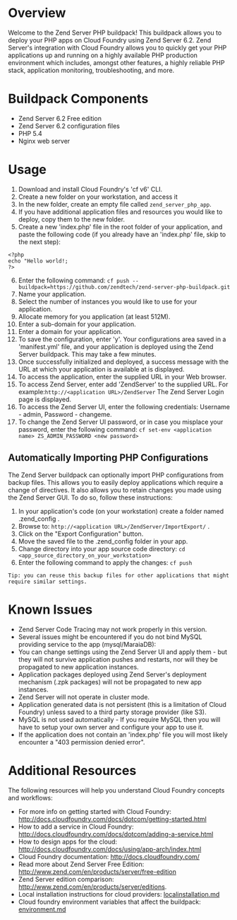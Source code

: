 # Overview

Welcome to the Zend Server PHP buildpack! This buildpack allows you to deploy your PHP apps on Cloud Foundry using Zend Server 6.2. 
Zend Server's integration with Cloud Foundry allows you to quickly get your PHP applications up and running on a highly available PHP production environment which includes, amongst other features, a highly reliable PHP stack, application monitoring, troubleshooting, and more.

# Buildpack Components

* Zend Server 6.2 Free edition
* Zend Server 6.2 configuration files
* PHP 5.4
* Nginx web server
 

# Usage
1. Download and install Cloud Foundry's 'cf v6' CLI.
2. Create a new folder on your workstation, and access it
3. In the new folder, create an empty file called `zend_server_php_app`. 
4. If you have additional application files and resources you would like to deploy, copy them to the new folder.
5. Create a new 'index.php' file in the root folder of your application, and paste the following code (if you already have an 'index.php' file, skip to the next step):
 ```
<?php
echo "Hello world!;
?>
 ```
6. Enter the following command:
`cf push --buildpack=https://github.com/zendtech/zend-server-php-buildpack.git` 
7. Name your application.
8. Select the number of instances you would like to use for your application.
9. Allocate memory for you application (at least 512M).
10. Enter a sub-domain for your application.
11. Enter a domain for your application.
12. To save the configuration, enter 'y'. Your configurations area saved in a 'manifest.yml' file, and your application is deployed using the Zend Server buildpack. This may take a few minutes.
13. Once successfully initialized and deployed, a success message with the URL at which your application is available at is displayed.
14. To access the application, enter the supplied URL in your Web browser.
15. To access Zend Server, enter add 'ZendServer' to the supplied URL. For example:`http://<application URL>/ZendServer` The Zend Server Login page is displayed.
16. To access the Zend Server UI, enter the following credentials: Username - admin, Password - changeme.
17. To change the Zend Server UI password, or in case you misplace your password, enter the following command:
`cf set-env <application name> ZS_ADMIN_PASSWORD <new password>`

## Automatically Importing PHP Configurations
The Zend Server buildpack can optionally import PHP configurations from backup files. This allows you to easily deploy applications which require a change of directives.
It also allows you to retain changes you made using the Zend Server GUI. To do so, follow these instructions:

1. In your application's code (on your workstation) create a folder named .zend_config .
2. Browse to: `http://<application URL>/ZendServer/ImportExport/` .
3. Click on the "Export Configuration" button.
4. Move the saved file to the .zend_config folder in your app.
5. Change directory into your app source code directory: `cd <app_source_directory_on_your_workstation>`
6. Enter the following command to apply the changes: `cf push` 

``` Tip: you can reuse this backup files for other applications that might require similar settings. ```

# Known Issues
* Zend Server Code Tracing may not work properly in this version.
* Several issues might be encountered if you do not bind MySQL providing service to the app (mysql/MaraiaDB):
 * You can change settings using the Zend Server UI and apply them - but they will not survive application pushes and restarts, nor will they be propagated to new application instances.
 * Application packages deployed using Zend Server's deployment mechanism (.zpk packages) will not be propagated to new app instances.
 * Zend Server will not operate in cluster mode.
* Application generated data is not persistent (this is a limitation of Cloud Foundry) unless saved to a third party storage provider (like S3). 
* MySQL is not used automatically - If you require MySQL then you will have to setup your own server and configure your app to use it.
* If the application does not contain an 'index.php' file you will most likely encounter a "403 permission denied error".

# Additional Resources
The following resources will help you understand Cloud Foundry concepts and workflows:
* For more info on getting started with Cloud Foundry: http://docs.cloudfoundry.com/docs/dotcom/getting-started.html
* How to add a service in Cloud Foundry: http://docs.cloudfoundry.com/docs/dotcom/adding-a-service.html
* How to design apps for the cloud: http://docs.cloudfoundry.com/docs/using/app-arch/index.html
* Cloud Foundry documentation: http://docs.cloudfoundry.com/
* Read more about Zend Server Free Edition: http://www.zend.com/en/products/server/free-edition
* Zend Server edition comparison: http://www.zend.com/en/products/server/editions.
* Local installation instructions for cloud providers: [localinstallation.md](localinstallation.md)
* Cloud foundry environment variables that affect the buildpack: [environment.md](environment.md)

